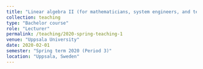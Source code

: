 ```yaml
---
title: "Linear algebra II (for mathematicians, system engineers, and teachers)"
collection: teaching
type: "Bachelor course"
role: "Lecturer"
permalink: /teaching/2020-spring-teaching-1
venue: "Uppsala University"
date: 2020-02-01
semester: "Spring term 2020 (Period 3)"
location: "Uppsala, Sweden"
---
```

